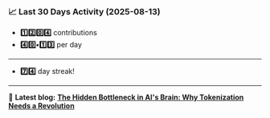 <!--START_STATS-->
### 📈 Last 30 Days Activity (2025-08-13)  
- **1️⃣2️⃣0️⃣4️⃣** contributions  
- **4️⃣0️⃣•1️⃣3️⃣** per day
---
- **7️⃣4️⃣** day streak!
---
📝 **Latest blog:** [**The Hidden Bottleneck in AI's Brain: Why Tokenization Needs a Revolution**](https://andriak.com/blog/tokenization-revolution)
<!--END_STATS-->
